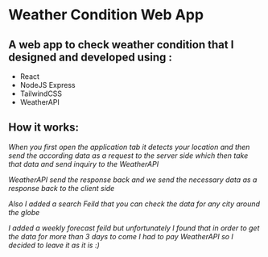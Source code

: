 # Weather Condition Web App
A web app to check weather condition that I designed and developed using :
-
* React
* NodeJS Express
* TailwindCSS
* WeatherAPI

How it works: 
-
*When you first open the application tab it detects your location and then send the according data as a request to the server side which then take that data and send inquiry to the WeatherAPI*

*WeatherAPI send the response back and we send the necessary data as a response back to the client side*

*Also I added a search Feild that you can check the data for any city around the globe*

*I added a weekly forecast feild but unfortunately I found that in order to get the data for more than 3 days to come I had to pay WeatherAPI so I decided to leave it as it is :)*